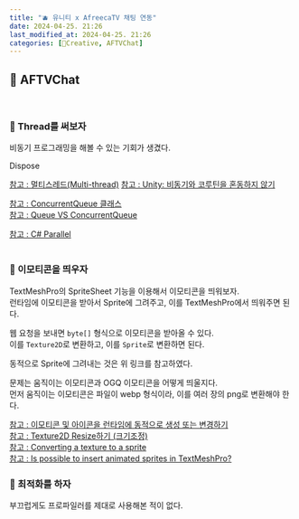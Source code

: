 ```yaml
---
title: "🫐 유니티 x AfreecaTV 채팅 연동"
date: 2024-04-25. 21:26
last_modified_at: 2024-04-25. 21:26
categories: [🔖Creative, AFTVChat]
---
```


## **🎲 AFTVChat**

<br>

### **👾 Thread를 써보자**

비동기 프로그래밍을 해볼 수 있는 기회가 생겼다.  

Dispose  

[참고 : 멀티스레드(Multi-thread)](https://coderzero.tistory.com/entry/%EC%9C%A0%EB%8B%88%ED%8B%B0-C-%EA%B0%95%EC%A2%8C-23-%EB%A9%80%ED%8B%B0%EC%8A%A4%EB%A0%88%EB%93%9CMulti-thread)
[참고 : Unity: 비동기와 코루틴을 혼동하지 않기](https://tistory.jeon.sh/59)

[참고 : ConcurrentQueue<T> 클래스](https://learn.microsoft.com/ko-kr/dotnet/api/system.collections.concurrent.concurrentqueue-1?view=net-8.0)  
[참고 : Queue VS ConcurrentQueue](https://karl27.tistory.com/66)  

[참고 : C# Parallel](https://rito15.github.io/posts/cs-parallel/)  
<br>

### **👾 이모티콘을 띄우자**

TextMeshPro의 SpriteSheet 기능을 이용해서 이모티콘을 띄워보자.  
런타임에 이모티콘을 받아서 Sprite에 그려주고, 이를 TextMeshPro에서 띄워주면 된다.  

웹 요청을 보내면 `byte[]` 형식으로 이모티콘을 받아올 수 있다.  
이를 `Texture2D`로 변환하고, 이를 `Sprite`로 변환하면 된다.  

동적으로 Sprite에 그려내는 것은 위 링크를 참고하였다.  

문제는 움직이는 이모티콘과 OGQ 이모티콘을 어떻게 띄울지다.  
먼저 움직이는 이모티콘은 파일이 webp 형식이라, 이를 여러 장의 png로 변환해야 한다.  

[참고 : 이모티콘 및 아이콘을 런타임에 동적으로 생성 또는 변경하기](https://doublsb.tistory.com/113)  
[참고 : Texture2D Resize하기 (크기조정)](https://dallcom-forever2620.tistory.com/30)  
[참고 : Converting a texture to a sprite](https://stackoverflow.com/questions/49241953/converting-a-texture-to-a-sprite)  
[참고 : Is possible to insert animated sprites in TextMeshPro?](https://forum.unity.com/threads/is-possible-to-insert-animated-sprites-in-textmeshpro.1014472/)
<br>

### **👾 최적화를 하자**

부끄럽게도 프로파일러를 제대로 사용해본 적이 없다.  
<br>
